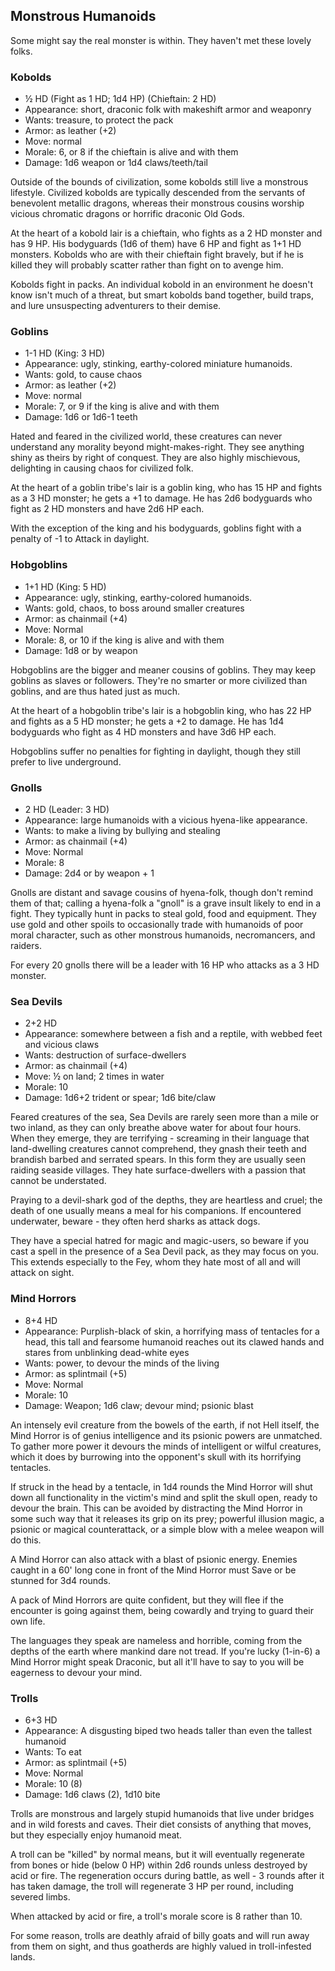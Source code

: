 ## Monstrous Humanoids

Some might say the real monster is within. They haven't met these lovely folks.

### Kobolds

- ½ HD (Fight as 1 HD; 1d4 HP) (Chieftain: 2 HD)
- Appearance: short, draconic folk with makeshift armor and weaponry
- Wants: treasure, to protect the pack
- Armor: as leather (+2)
- Move: normal
- Morale: 6, or 8 if the chieftain is alive and with them
- Damage: 1d6 weapon or 1d4 claws/teeth/tail

Outside of the bounds of civilization, some kobolds still live a monstrous
lifestyle. Civilized kobolds are typically descended from the servants of
benevolent metallic dragons, whereas their monstrous cousins worship vicious
chromatic dragons or horrific draconic Old Gods.

At the heart of a kobold lair is a chieftain, who fights as a 2 HD monster and
has 9 HP. His bodyguards (1d6 of them) have 6 HP and fight as 1+1 HD monsters.
Kobolds who are with their chieftain fight bravely, but if he is killed they
will probably scatter rather than fight on to avenge him.

Kobolds fight in packs. An individual kobold in an environment he doesn't know
isn't much of a threat, but smart kobolds band together, build traps, and lure
unsuspecting adventurers to their demise.

### Goblins

- 1-1 HD (King: 3 HD)
- Appearance: ugly, stinking, earthy-colored miniature humanoids.
- Wants: gold, to cause chaos
- Armor: as leather (+2)
- Move: normal
- Morale: 7, or 9 if the king is alive and with them
- Damage: 1d6 or 1d6-1 teeth

Hated and feared in the civilized world, these creatures can never understand
any morality beyond might-makes-right. They see anything shiny as theirs by
right of conquest. They are also highly mischievous, delighting in causing chaos
for civilized folk.

At the heart of a goblin tribe's lair is a goblin king, who has 15 HP and fights
as a 3 HD monster; he gets a +1 to damage. He has 2d6 bodyguards who fight as 2
HD monsters and have 2d6 HP each.

With the exception of the king and his bodyguards, goblins fight with a penalty
of -1 to Attack in daylight.

### Hobgoblins

- 1+1 HD (King: 5 HD)
- Appearance: ugly, stinking, earthy-colored humanoids.
- Wants: gold, chaos, to boss around smaller creatures
- Armor: as chainmail (+4)
- Move: Normal
- Morale: 8, or 10 if the king is alive and with them
- Damage: 1d8 or by weapon

Hobgoblins are the bigger and meaner cousins of goblins. They may keep goblins
as slaves or followers. They're no smarter or more civilized than goblins, and
are thus hated just as much.

At the heart of a hobgoblin tribe's lair is a hobgoblin king, who has 22 HP and
fights as a 5 HD monster; he gets a +2 to damage. He has 1d4 bodyguards who
fight as 4 HD monsters and have 3d6 HP each.

Hobgoblins suffer no penalties for fighting in daylight, though they still
prefer to live underground.

### Gnolls

- 2 HD (Leader: 3 HD)
- Appearance: large humanoids with a vicious hyena-like appearance.
- Wants: to make a living by bullying and stealing
- Armor: as chainmail (+4)
- Move: Normal
- Morale: 8
- Damage: 2d4 or by weapon + 1

Gnolls are distant and savage cousins of hyena-folk, though don't remind them of
that; calling a hyena-folk a "gnoll" is a grave insult likely to end in a fight.
They typically hunt in packs to steal gold, food and equipment. They use gold
and other spoils to occasionally trade with humanoids of poor moral character,
such as other monstrous humanoids, necromancers, and raiders.

For every 20 gnolls there will be a leader with 16 HP who attacks as a 3 HD
monster.

### Sea Devils

- 2+2 HD
- Appearance: somewhere between a fish and a reptile, with webbed feet and
  vicious claws
- Wants: destruction of surface-dwellers
- Armor: as chainmail (+4)
- Move: ½ on land; 2 times in water
- Morale: 10
- Damage: 1d6+2 trident or spear; 1d6 bite/claw

Feared creatures of the sea, Sea Devils are rarely seen more than a mile or two
inland, as they can only breathe above water for about four hours. When they
emerge, they are terrifying - screaming in their language that land-dwelling
creatures cannot comprehend, they gnash their teeth and brandish barbed and
serrated spears. In this form they are usually seen raiding seaside
villages. They hate surface-dwellers with a passion that cannot be understated.

Praying to a devil-shark god of the depths, they are heartless and cruel; the
death of one usually means a meal for his companions. If encountered underwater,
beware - they often herd sharks as attack dogs.

They have a special hatred for magic and magic-users, so beware if you cast a
spell in the presence of a Sea Devil pack, as they may focus on you. This extends
especially to the Fey, whom they hate most of all and will attack on sight.

### Mind Horrors

- 8+4 HD
- Appearance: Purplish-black of skin, a horrifying mass of tentacles for a head,
  this tall and fearsome humanoid reaches out its clawed hands and stares from
  unblinking dead-white eyes
- Wants: power, to devour the minds of the living
- Armor: as splintmail (+5)
- Move: Normal
- Morale: 10
- Damage: Weapon; 1d6 claw; devour mind; psionic blast

An intensely evil creature from the bowels of the earth, if not Hell itself, the
Mind Horror is of genius intelligence and its psionic powers are unmatched. To
gather more power it devours the minds of intelligent or wilful creatures, which
it does by burrowing into the opponent's skull with its horrifying tentacles.

If struck in the head by a tentacle, in 1d4 rounds the Mind Horror will shut
down all functionality in the victim's mind and split the skull open, ready to
devour the brain. This can be avoided by distracting the Mind Horror in some
such way that it releases its grip on its prey; powerful illusion magic, a
psionic or magical counterattack, or a simple blow with a melee weapon will do
this.

A Mind Horror can also attack with a blast of psionic energy. Enemies caught in
a 60' long cone in front of the Mind Horror must Save or be stunned for 3d4
rounds.

A pack of Mind Horrors are quite confident, but they will flee if the encounter
is going against them, being cowardly and trying to guard their own life.

The languages they speak are nameless and horrible, coming from the depths of
the earth where mankind dare not tread. If you're lucky (1-in-6) a Mind Horror
might speak Draconic, but all it'll have to say to you will be eagerness to
devour your mind.

### Trolls

- 6+3 HD
- Appearance: A disgusting biped two heads taller than even the tallest humanoid
- Wants: To eat
- Armor: as splintmail (+5)
- Move: Normal
- Morale: 10 (8)
- Damage: 1d6 claws (2), 1d10 bite

Trolls are monstrous and largely stupid humanoids that live under bridges and in
wild forests and caves. Their diet consists of anything that moves, but they
especially enjoy humanoid meat.

A troll can be "killed" by normal means, but it will eventually regenerate from
bones or hide (below 0 HP) within 2d6 rounds unless destroyed by acid or fire.
The regeneration occurs during battle, as well - 3 rounds after it has taken
damage, the troll will regenerate 3 HP per round, including severed limbs.

When attacked by acid or fire, a troll's morale score is 8 rather than 10.

For some reason, trolls are deathly afraid of billy goats and will run away from
them on sight, and thus goatherds are highly valued in troll-infested lands.
